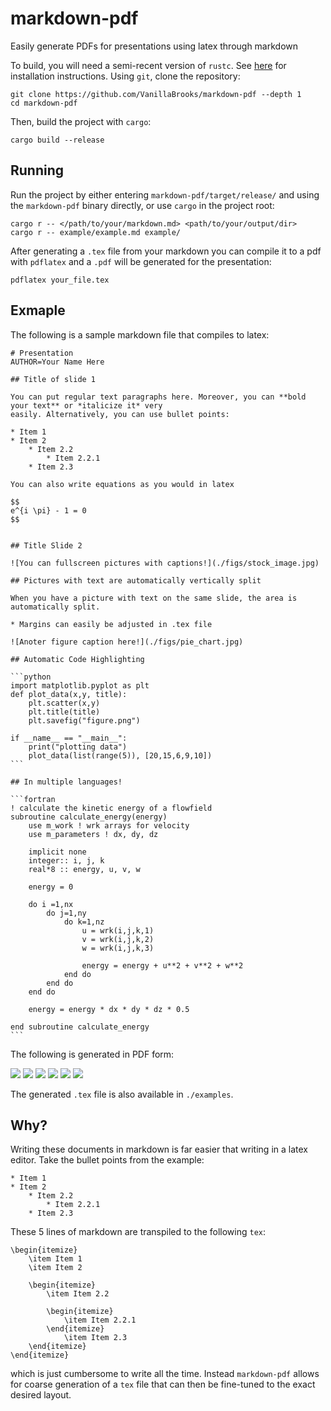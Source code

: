 # markdown-pdf

Easily generate PDFs for presentations using latex through markdown

To build, you will need a semi-recent version of `rustc`. See [here](https://www.rust-lang.org/tools/install)
for installation instructions. Using `git`, clone the repository:

```
git clone https://github.com/VanillaBrooks/markdown-pdf --depth 1
cd markdown-pdf
```

Then, build the project with `cargo`:

```
cargo build --release
```

## Running
Run the project by either entering `markdown-pdf/target/release/` and using the `markdown-pdf` binary
directly, or use `cargo` in the project root:

```
cargo r -- </path/to/your/markdown.md> <path/to/your/output/dir>
cargo r -- example/example.md example/
```

After generating a `.tex` file from your markdown you can compile it to a pdf with `pdflatex` and a `.pdf` will
be generated for the presentation:

```
pdflatex your_file.tex
```


## Exmaple

The following is a sample markdown file that compiles to latex:

````
# Presentation
AUTHOR=Your Name Here

## Title of slide 1

You can put regular text paragraphs here. Moreover, you can **bold your text** or *italicize it* very
easily. Alternatively, you can use bullet points:

* Item 1
* Item 2
    * Item 2.2
        * Item 2.2.1
    * Item 2.3

You can also write equations as you would in latex

$$
e^{i \pi} - 1 = 0
$$


## Title Slide 2

![You can fullscreen pictures with captions!](./figs/stock_image.jpg)

## Pictures with text are automatically vertically split

When you have a picture with text on the same slide, the area is automatically split.

* Margins can easily be adjusted in .tex file

![Anoter figure caption here!](./figs/pie_chart.jpg)

## Automatic Code Highlighting

```python
import matplotlib.pyplot as plt
def plot_data(x,y, title):
    plt.scatter(x,y)
    plt.title(title)
    plt.savefig("figure.png")

if __name__ == "__main__":
    print("plotting data")
    plot_data(list(range(5)), [20,15,6,9,10])
```

## In multiple languages!

```fortran
! calculate the kinetic energy of a flowfield
subroutine calculate_energy(energy)
    use m_work ! wrk arrays for velocity
    use m_parameters ! dx, dy, dz

    implicit none
    integer:: i, j, k
    real*8 :: energy, u, v, w

    energy = 0

    do i =1,nx
        do j=1,ny
            do k=1,nz
                u = wrk(i,j,k,1)
                v = wrk(i,j,k,2)
                w = wrk(i,j,k,3)

                energy = energy + u**2 + v**2 + w**2
            end do
        end do
    end do

    energy = energy * dx * dy * dz * 0.5

end subroutine calculate_energy
```
````

The following is generated in PDF form:

![](./static/1.png)
![](./static/2.png)
![](./static/3.png)
![](./static/4.png)
![](./static/5.png)
![](./static/6.png)

The generated `.tex` file is also available in `./examples`.

## Why?
Writing these documents in markdown is far easier that writing in a latex editor. Take the bullet points from the example:

```
* Item 1
* Item 2
    * Item 2.2
        * Item 2.2.1
    * Item 2.3
```

These 5 lines of markdown are transpiled to the following `tex`:

```
\begin{itemize}
    \item Item 1
    \item Item 2

    \begin{itemize}
		\item Item 2.2

        \begin{itemize}
            \item Item 2.2.1
        \end{itemize}
            \item Item 2.3
    \end{itemize}
\end{itemize}
```

which is just cumbersome to write all the time. Instead `markdown-pdf` allows for coarse generation of a `tex`
file that can then be fine-tuned to the exact desired layout.
